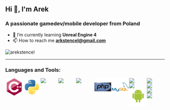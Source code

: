 ## Hi 👋, I'm Arek

### A passionate gamedev/mobile developer from Poland

- 🌱 I’m currently learning **Unreal Engine 4**
- 📫 How to reach me **arkstencel@gmail.com**

<p align="left"> <img src="https://komarev.com/ghpvc/?username=arekstencel&label=Profile%20views&color=0e75b6&style=flat" alt="arekstencel" /> </p>

---

### Languages and Tools:

<img align="left" width="56" src="https://raw.githubusercontent.com/devicons/devicon/master/icons/cplusplus/cplusplus-original.svg"/>
<img align="left" width="56" src="https://raw.githubusercontent.com/devicons/devicon/master/icons/python/python-original.svg"/>
<img align="left" width="56" src="https://img.icons8.com/color/48/000000/html-5.png"/>
<img align="left" width="56" src="https://img.icons8.com/color/48/000000/css3.png"/>
<img align="left" width="56" src="https://img.icons8.com/color/48/000000/javascript.png"/>
<img align="left" width="56" src="https://raw.githubusercontent.com/devicons/devicon/master/icons/php/php-original.svg"/>
<img align="left" width="56" src="https://raw.githubusercontent.com/devicons/devicon/master/icons/mysql/mysql-original-wordmark.svg"/>
<img align="left" width="56" src="https://img.icons8.com/color/48/000000/git.png"/>
<img align="left" width="56" src="https://img.icons8.com/fluent/48/000000/github.png"/>
<img align="left" width="56" src="https://img.icons8.com/dusk/64/000000/ms-excel.png"/>
<img align="left" width="56" src="https://www.vectorlogo.zone/logos/flutterio/flutterio-icon.svg"/>
<img align="left" width="56" src="https://raw.githubusercontent.com/devicons/devicon/master/icons/android/android-original-wordmark.svg"/>
<img align="left" width="56" src="https://raw.githubusercontent.com/kenangundogan/fontisto/036b7eca71aab1bef8e6a0518f7329f13ed62f6b/icons/svg/brand/unreal-engine.svg"/>
<img align="left" width="56" src="https://upload.wikimedia.org/wikipedia/commons/6/6a/Godot_icon.svg"/>
